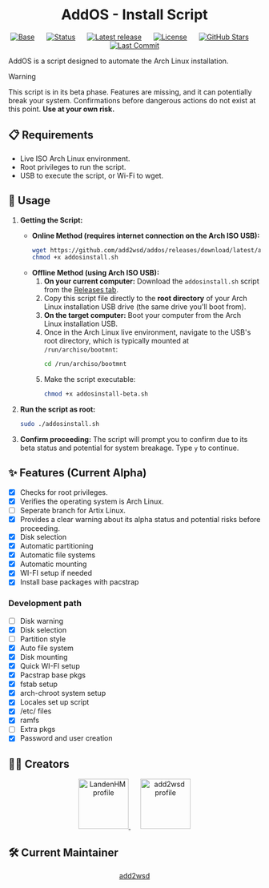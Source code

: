 <h1 align="center">AddOS - Install Script</h1>
<p align="center">
  <a href="https://github.com/add2wsd/addos/tree/main"><img src="https://img.shields.io/badge/base-Arch_Linux-blue" alt="Base"></a>
    &nbsp;&nbsp;&nbsp;&nbsp;
  <a href="https://github.com/add2wsd/addos"><img src="https://img.shields.io/badge/status-Beta-yellow" alt="Status"></a>
    &nbsp;&nbsp;&nbsp;&nbsp;
  <a href="https://github.com/add2wsd/addos/releases"><img src="https://img.shields.io/github/v/release/add2wsd/addos?include_prereleases" alt="Latest release"></a>
    &nbsp;&nbsp;&nbsp;&nbsp;
  <a href="https://github.com/add2wsd/addos/blob/main/LICENSE"><img src="https://img.shields.io/github/license/add2wsd/addos" alt="License"></a>
    &nbsp;&nbsp;&nbsp;&nbsp;
  <a href="https://github.com/add2wsd/addos/stargazers"><img src="https://img.shields.io/github/stars/add2wsd/addos" alt="GitHub Stars"></a>
    &nbsp;&nbsp;&nbsp;&nbsp;
  <a href="https://github.com/add2wsd/addos/commits/main"><img src="https://img.shields.io/github/last-commit/add2wsd/addos" alt="Last Commit"></a>
</p>

AddOS is a script designed to automate the Arch Linux installation.

> [!WARNING]
> This script is in its beta phase. Features are missing, and it can potentially break your system. Confirmations before dangerous actions do not exist at this point. **Use at your own risk.**

## 📋 Requirements

*   Live ISO Arch Linux environment.
*   Root privileges to run the script.
*   USB to execute the script, or Wi-Fi to wget.

## 🚀 Usage

1.  **Getting the Script:**

    *   **Online Method (requires internet connection on the Arch ISO USB):**
        ```bash
        wget https://github.com/add2wsd/addos/releases/download/latest/addosinstall.sh
        chmod +x addosinstall.sh
        ```
    *   **Offline Method (using Arch ISO USB):**
        1.  **On your current computer:** Download the `addosinstall.sh` script from the [Releases tab](https://github.com/add2wsd/addos/releases).
        2.    Copy this script file directly to the **root directory** of your Arch Linux installation USB drive (the same drive you'll boot from).
        3.  **On the target computer:** Boot your computer from the Arch Linux installation USB.
        4.  Once in the Arch Linux live environment, navigate to the USB's root directory, which is typically mounted at `/run/archiso/bootmnt`:
            ```bash
            cd /run/archiso/bootmnt
            ```
        5.  Make the script executable:
            ```bash
            chmod +x addosinstall-beta.sh
            ```

2.  **Run the script as root:**
    ```bash
    sudo ./addosinstall.sh
    ```
3.  **Confirm proceeding:** The script will prompt you to confirm due to its beta status and potential for system breakage. Type `y` to continue.

## ✨ Features (Current Alpha)

- [X] Checks for root privileges.
- [X] Verifies the operating system is Arch Linux.
- [ ] Seperate branch for Artix Linux.
- [X] Provides a clear warning about its alpha status and potential risks before proceeding.
- [X] Disk selection
- [X] Automatic partitioning
- [X] Automatic file systems
- [X] Automatic mounting
- [X] WI-FI setup if needed
- [X] Install base packages with pacstrap

### Development path
- [ ] Disk warning
- [X] Disk selection
- [ ] Partition style
- [X] Auto file system
- [X] Disk mounting
- [X] Quick WI-FI setup
- [X] Pacstrap base pkgs
- [X] fstab setup
- [X] arch-chroot system setup
- [X] Locales set up script
- [X] /etc/ files
- [X] ramfs
- [ ] Extra pkgs 
- [X] Password and user creation

## 🧑‍💻 Creators

<p align="center">
  <a href="https://github.com/adevdoingdevthings">
    <img src="https://github.com/adevdoingdevthings.png" width="100px;" alt="LandenHM profile">
  </a>
  &nbsp;&nbsp;&nbsp;&nbsp;
  <a href="https://github.com/add2wsd">
    <img src="https://github.com/add2wsd.png" width="100px;" alt="add2wsd profile">
  </a>
</p>

## 🛠️ Current Maintainer

<p align="center">
  <a href="https://github.com/add2wsd">add2wsd</a>
</p>
